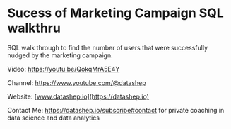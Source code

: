 # Sucess of Marketing Campaign SQL walkthru

SQL walk through to find the number of users that were successfully nudged by the marketing campaign. 

Video: https://youtu.be/QokqMrA5E4Y

Channel: https://www.youtube.com/@datashep

Website: [www.datashep.io](https://datashep.io)

Contact Me: https://datashep.io/subscribe#contact
for private coaching in data science and data analytics